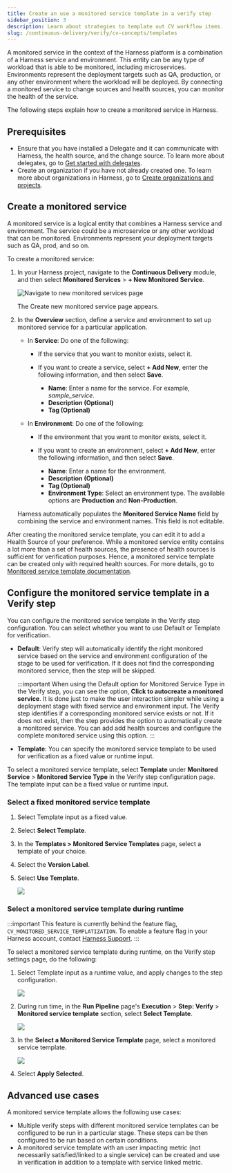```yaml
---
title: Create an use a monitored service template in a verify step
sidebar_position: 3
description: Learn about strategies to template out CV workflow items. 
slug: /continuous-delivery/verify/cv-concepts/templates
---
```


A monitored service in the context of the Harness platform is a combination of a Harness service and environment. This entity can be any type of workload that is able to be monitored, including microservices. Environments represent the deployment targets such as QA, production, or any other environment where the workload will be deployed. By connecting a monitored service to change sources and health sources, you can monitor the health of the service. 

The following steps explain how to create a monitored service in Harness.


## Prerequisites

- Ensure that you have installed a Delegate and it can communicate with Harness, the health source, and the change source. To learn more about delegates, go to [Get started with delegates](/docs/category/delegate-concepts).
- Create an organization if you have not already created one. To learn more about organizations in Harness, go to [Create organizations and projects](/docs/platform/organizations-and-projects/create-an-organization).

## Create a monitored service

A monitored service is a logical entity that combines a Harness service and environment. The service could be a microservice or any other workload that can be monitored. Environments represent your deployment targets such as QA, prod, and so on.

To create a monitored service:

1. In your Harness project, navigate to the **Continuous Delivery** module, and then select **Monitored Services** > **+ New Monitored Service**.

   ![Navigate to new monitored services page](./static/monitored-service-template-cd.png)

   The Create new monitored service page appears.

2. In the **Overview** section, define a service and environment to set up monitored service for a particular application. 
    * In **Service**: Do one of the following:
     
       * If the service that you want to monitor exists, select it.
       * If you want to create a service, select **+ Add New**, enter the following information, and then select **Save**. 
       
          *  **Name**: Enter a name for the service. For example, _sample_service_.
          *  **Description (Optional)**
          *  **Tag (Optional)** 
           
    * In **Environment**: Do one of the following:
     
       * If the environment that you want to monitor exists, select it.
       * If you want to create an environment, select **+ Add New**, enter the following information, and then select **Save**. 
       
          *  **Name**: Enter a name for the environment.
          *  **Description (Optional)**
          *  **Tag (Optional)** 
          *  **Environment Type**: Select an environment type. The available options are **Production** and **Non-Production**.

    Harness automatically populates the **Monitored Service Name** field by combining the service and environment names. This field is not editable.

After creating the monitored service template, you can edit it to add a Health Source of your preference. While a monitored service entity contains a lot more than a set of health sources, the presence of health sources is sufficient for verification purposes. Hence, a monitored service template can be created only with required health sources. For more details, go to [Monitored service template documentation](/docs/service-reliability-management/monitored-service/monitored-service-template-quickstart).

## Configure the monitored service template in a Verify step

You can configure the monitored service template in the Verify step configuration. You can select whether you want to use Default or Template for verification.

* **Default**: Verify step will automatically identify the right monitored service based on the service and environment configuration of the stage to be used for verification. If it does not find the corresponding monitored service, then the step will be skipped.
  
  :::important
  When using the Default option for Monitored Service Type in the Verify step, you can see the option, **Click to autocreate a monitored service**. It is done just to make the user interaction simpler while using a deployment stage with fixed service and environment input. The Verify step identifies if a corresponding monitored service exists or not. If it does not exist, then the step provides the option to automatically create a monitored service. You can add add health sources and configure the complete monitored service using this option.
  :::
  
* **Template**: You can specify the monitored service template to be used for verification as a fixed value or runtime input.

To select a monitored service template, select **Template** under **Monitored Service** > **Monitored Service Type** in the Verify step configuration page. The template input can be a fixed value or runtime input. 

### Select a fixed monitored service template 

1. Select Template input as a fixed value.
2. Select **Select Template**.
3. In the **Templates > Monitored Service Templates** page, select a template of your choice.
4. Select the **Version Label**.
5. Select **Use Template**.

   ![](./static/select-template-fixed-value.png)

### Select a monitored service template during runtime

:::important
This feature is currently behind the feature flag, `CV_MONITORED_SERVICE_TEMPLATIZATION`. To enable a feature flag in your Harness account, contact [Harness Support](mailto:support@harness.io).
:::

To select a monitored service template during runtime, on the Verify step settings page, do the following:

1. Select Template input as a runtime value, and apply changes to the step configuration.
   
   ![](./static/monitored-service-template-as-runtime-input.png)

2. During run time, in the **Run Pipeline** page's **Execution** > **Step: Verify** > **Monitored service template** section, select **Select Template**.
   
   ![](./static/monitored-service-template-1.png)

3. In the **Select a Monitored Service Template** page, select a monitored service template.
   
   ![](./static/select-template-runtime.png)

4. Select **Apply Selected**.


## Advanced use cases

A monitored service template allows the following use cases:

* Multiple verify steps with different monitored service templates can be configured to be run in a particular stage. These steps can be then configured to be run based on certain conditions.
* A monitored service template with an user impacting metric (not necessarily satisfied/linked to a single service) can be created and use in verification in addition to a template with service linked metric.



